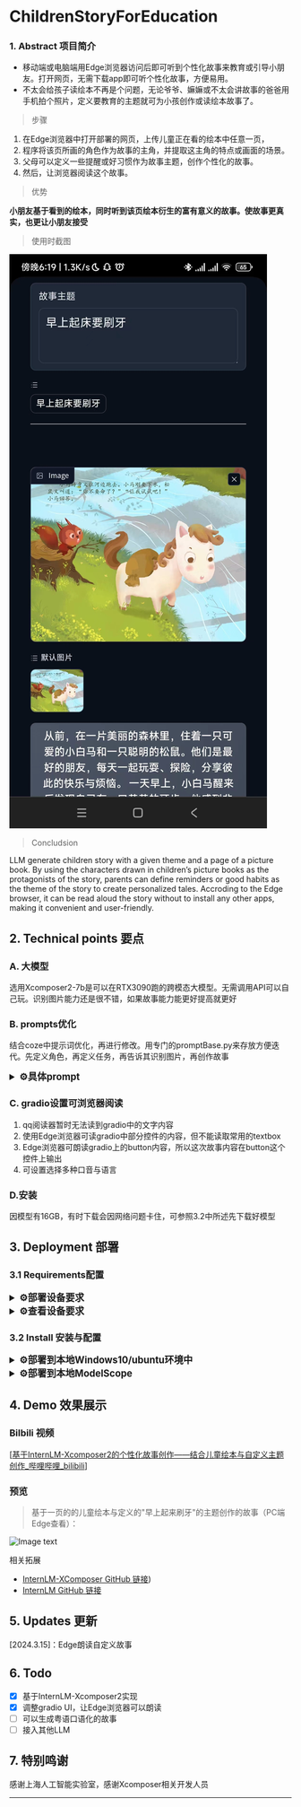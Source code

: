 # ChildrenStoryForEducation



### 1. Abstract 项目简介

- 移动端或电脑端用Edge浏览器访问后即可听到个性化故事来教育或引导小朋友。打开网页，无需下载app即可听个性化故事，方便易用。
- 不太会给孩子读绘本不再是个问题，无论爷爷、嫲嫲或不太会讲故事的爸爸用手机拍个照片，定义要教育的主题就可为小孩创作或读绘本故事了。

> 步骤

1. 在Edge浏览器中打开部署的网页，上传儿童正在看的绘本中任意一页，
2. 程序将该页所画的角色作为故事的主角，并提取这主角的特点或画面的场景。
3. 父母可以定义一些提醒或好习惯作为故事主题，创作个性化的故事。
4. 然后，让浏览器阅读这个故事。

> 优势

**小朋友基于看到的绘本，同时听到该页绘本衍生的富有意义的故事。使故事更真实，也更让小朋友接受**

> 使用时截图

![Image text](Screenshots/mp1.jpg)

> Concludsion

LLM generate children story with a given theme and a page of a picture book. By using the characters drawn in children’s picture books as the protagonists of the story, parents can define reminders or good habits as the theme of the story to create personalized tales. Accroding to the Edge browser, it can be read aloud the story without to install any other apps, making it convenient and user-friendly.

## 2. Technical points 要点

### A. 大模型

选用Xcomposer2-7b是可以在RTX3090跑的跨模态大模型。无需调用API可以自己玩。识别图片能力还是很不错，如果故事能力能更好提高就更好

### B. prompts优化

结合coze中提示词优化，再进行修改。用专门的promptBase.py来存放方便迭代。先定义角色，再定义任务，再告诉其识别图片，再创作故事

</details>

<details>
  <summary style="font-weight: bold; font-size: larger;">⚙️具体prompt</summary>

```
prompts1='''
# 角色

你是一个才华横溢的儿童故事创造者.

# 任务

利用照片中的故事书的主角和场景，再创作一个吸引小朋友的儿童故事。此次创作故事的主题为 "{theme}."。请按下面步骤进行创作：

# 步骤

## 步骤1: 解析图片

- 识别图片中的故事画册的[主角]和[情景]，理解和识别他们的特点。


## 步骤2: 创作故事

- 把[主角]的特点和图中的[情景]融入到故事创作中。

- 创作的故事的主角使用照片中的角色。

- 把 "{theme}." 这个主题巧妙地编织入故事当中，让故事既有趣味性又有启发性。

- 故事情节可参考童话故事。故事要符合逻辑，剧情要完整。

- 使用生动的语言和引人入胜的情节，情节要连贯，故事要具吸引力。

# 限制：

- 故事需要紧扣主题，不能偏离"{theme}." 这个主题。

- 故事长度适中，不宜过长。
'''
```

</details>

### C. gradio设置可浏览器阅读

1. qq阅读器暂时无法读到gradio中的文字内容
2. 使用Edge浏览器可读gradio中部分控件的内容，但不能读取常用的textbox
3. Edge浏览器可朗读gradio上的button内容，所以这次故事内容在button这个控件上输出
4. 可设置选择多种口音与语言



### D.安装

因模型有16GB，有时下载会因网络问题卡住，可参照3.2中所述先下载好模型


## 3.  Deployment 部署

### 3.1 Requirements配置

</details>

<details>
  <summary style="font-weight: bold; font-size: larger;">⚙️部署设备要求</summary>

- CPU：Intel Core i5 or above
- GPU：GPU Memory >20G （运行起来以后大约占18~19GB显存）
- 内存：16GB or above
- 存储：20GB or above

> 可参见下方部署机rtx3090运行后情况：
> ![Image text](Screenshots/4.jpg)
> 在RTX3090独占运行的情况下，大约推理时间 14s

</details>

</details>

<details>
  <summary style="font-weight: bold; font-size: larger;">⚙️查看设备要求</summary>

- 可上网的，装有Edge浏览器的手机（也可以是电脑）

</details>

### 3.2 Install 安装与配置

</details>

<details>
  <summary style="font-weight: bold; font-size: larger;">⚙️部署到本地Windows10/ubuntu环境中</summary>

> 从本地载入internLM-Xcomposer2模型

1. 下载项目代码

```bash
# git clone 本 repo 
git clone https://github.com/kevinfu1717/ChildrenStoryForEducation.git
# 进入源码目录
cd ChildrenStoryForEducation
# 安装 requirements
pip install -r requirements.txt
```

2. 下载 internLM-Xcomposer2-7b 模型

> 下载方式：

* Method 1: 参见[InternLM/InternLM-XComposer: InternLM-XComposer2 is a groundbreaking vision-language large model (VLLM) excelling in free-form text-image composition and comprehension. (github.com)](https://github.com/InternLM/InternLM-XComposer)
  下载地址：[modelscope中下载](https://modelscope.cn/models/Shanghai_AI_Laboratory/internlm-xcomposer2-7b/summary)
* Method 2： 我也上传到aistudio的数据集: [Internlm-Xcomposer2-7b\_数据集-飞桨AI Studio星河社区 (baidu.com)](https://aistudio.baidu.com/datasetdetail/262260))
* Method 3: 让ModelScope自动下载模型到本地系统盘的.hub文件夹中，有可能因网络下载异常而卡住，不推荐

3. 模型放置文件位置：
   
   把模型放到项目文件夹 ChildrenStoryForEducation 下的 Shanghai_AI_Laboratory/ 文件夹下。
4. 运行：

```python3 app.py ```

</details>

<details>
  <summary style="font-weight: bold; font-size: larger;">⚙️部署到本地ModelScope</summary>

1. 在创空间中创建Gradio 4.19.1的项目
2. 通过git上传项目或把项目文件上传到创空间
3. 设置上架运行

</details>

## 4. Demo 效果展示

### Bilbili 视频


[[基于InternLM-Xcomposer2的个性化故事创作——结合儿童绘本与自定义主题创作\_哔哩哔哩\_bilibili](https://www.bilibili.com/video/BV1nw4m1o7TY/?vd_source=ac02fb05dd2d9a898d6f0f5012ad3341)]




### 预览

> 基于一页的的儿童绘本与定义的"早上起来刷牙"的主题创作的故事（PC端Edge查看）：

![Image text](Screenshots/3.jpg)

相关拓展

- [InternLM-XComposer GitHub 链接](https://github.com/InternLM/InternLM-XComposer))
- [InternLM GitHub 链接](https://github.com/InternLM/InternLM/tree/main)

## 5. Updates 更新

[2024.3.15]：Edge朗读自定义故事

## 6. Todo

- [x] 基于InternLM-Xcomposer2实现
- [x] 调整gradio UI，让Edge浏览器可以朗读
- [ ] 可以生成粤语口语化的故事
- [ ] 接入其他LLM

## 7. 特别鸣谢

感谢上海人工智能实验室，感谢Xcomposer相关开发人员

<hr>

